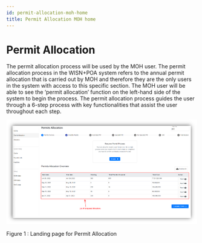 ```yaml
---
id: permit-allocation-moh-home
title: Permit Allocation MOH home
---
```


# Permit Allocation

The permit allocation process will be used by the MOH user. The permit allocation process in the WISN+POA system refers to the annual permit allocation that is carried out by MOH and therefore they are the only users in the system with access to this specific section. The MOH user will be able to see the ‘permit allocation’ function on the left-hand side of the system to begin the process. The permit allocation process guides the user through a 6-step process with key functionalities that assist the user throughout each step.

![img alt](/img/permit-moh.png)

Figure 1 : Landing page for Permit Allocation
